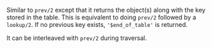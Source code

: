 Similar to `prev/2` except that it returns the object(s) along with the key
stored in the table. This is equivalent to doing `prev/2` followed by a
`lookup/2`. If no previous key exists, `'$end_of_table'` is returned.

It can be interleaved with `prev/2` during traversal.
